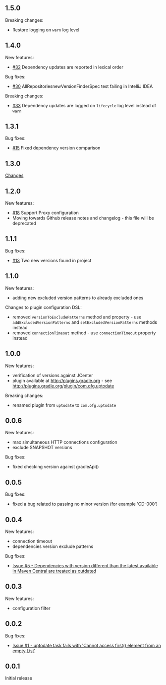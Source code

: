 1.5.0
-----
Breaking changes:
* Restore logging on `warn` log level

1.4.0
-----
New features:
* [#32](https://github.com/4finance/uptodate-gradle-plugin/pull/32) Dependency updates are reported in lexical order

Bug fixes:
* [#30](https://github.com/4finance/uptodate-gradle-plugin/issues/30) AllRepositoriesnewVersionFinderSpec test failing in IntelliJ IDEA

Breaking changes:
* [#33](https://github.com/4finance/uptodate-gradle-plugin/pull/33) Dependency updates are logged on `lifecycle` log level instead of `warn`

1.3.1
-----
Bug fixes:
* [#15](https://github.com/4finance/uptodate-gradle-plugin/issues/25) Fixed dependency version comparison

1.3.0
-----
[Changes](https://github.com/4finance/uptodate-gradle-plugin/issues?q=is%3Aissue+is%3Aclosed+milestone%3A1.3.0)

1.2.0
-----
New features:
* [#18](https://github.com/4finance/uptodate-gradle-plugin/issues/18) Support Proxy configuration
* Moving towards Github release notes and changelog - this file will be deprecated

1.1.1
-----
Bug fixes:
* [#13](https://github.com/4finance/uptodate-gradle-plugin/issues/13) Two new versions found in project

1.1.0
-----
New features:
* adding new excluded version patterns to already excluded ones

Changes to plugin configuration DSL:
* removed `versionToExcludePatterns` method and property - use `addExcludedVersionPatterns` and `setExcludedVersionPatterns` methods instead
* removed `connectionTimeout` method - use `connectionTimeout` property instead

1.0.0
-----
New features:
* verification of versions against JCenter
* plugin available at http://plugins.gradle.org - see http://plugins.gradle.org/plugin/com.ofg.uptodate

Breaking changes:
* renamed plugin from `uptodate` to `com.ofg.uptodate`

0.0.6
-----
New features:
* max simultaneous HTTP connections configuration
* exclude SNAPSHOT versions

Bug fixes:
* fixed checking version against gradleApi()

0.0.5
-----
Bug fixes:
* fixed a bug related to passing no minor version (for example 'CD-000')

0.0.4
-----
New features:
* connection timeout
* dependencies version exclude patterns

Bug fixes:
* [Issue #5 - Dependencies with version different than the latest available in Maven Central are treated as outdated](https://github.com/4finance/uptodate-gradle-plugin/issues/5)

0.0.3
-----
New features:
* configuration filter

0.0.2
-----
Bug fixes:
* [Issue #1 - uptodate task fails with 'Cannot access first() element from an empty List'](https://github.com/4finance/uptodate-gradle-plugin/issues/1)

0.0.1
-----
Initial release
